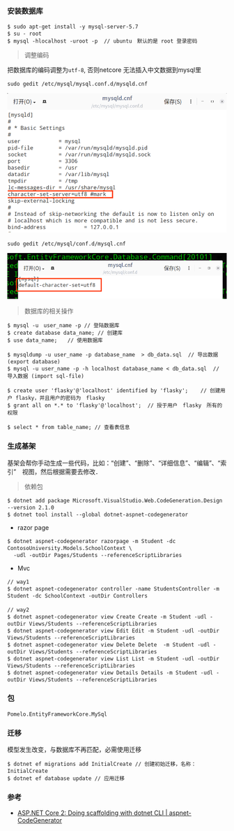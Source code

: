### 安装数据库
```
$ sudo apt-get install -y mysql-server-5.7
$ su - root
$ mysql -hlocalhost -uroot -p  // ubuntu　默认的是 root 登录密码
```
> 调整编码　　　　　

把数据库的编码调整为`utf-8`, 否则netcore 无法插入中文数据到mysql里
```
sudo gedit /etc/mysql/mysql.conf.d/mysqld.cnf
```
![](https://raw.githubusercontent.com/JackLovel/Note/master/DotNet/img/utf_8_mysqld_cnf.png?token=AEUB6TRV7ZUJWPSS2ZDQS2C4ZRPQU)
```
sudo gedit /etc/mysql/conf.d/mysql.cnf      
```
![](https://raw.githubusercontent.com/JackLovel/Note/master/DotNet/img/utf_8_mysql_cnf.png?token=AEUB6TXFJ5NRKL73TM7Y64K4ZRPKA)
> 数据库的相关操作
```
$ mysql -u　user_name -p // 登陆数据库
$ create database data_name; // 创建库
$ use data_name;　　// 使用数据库

$ mysqldump -u user_name -p database_name  > db_data.sql  // 导出数据 (export database)
$ mysql -u user_name -p -h localhost database_name < db_data.sql  // 导入数据 (import sql-file)

$ create user 'flasky'@'localhost' identified by 'flasky';    // 创建用户 flasky，并且用户的密码为　flasky
$ grant all on *.* to 'flasky'@'localhost';  // 授于用户　flasky　所有的权限

$ select * from table_name; // 查看表信息
```

### 生成基架
基架会帮你手动生成一些代码，比如：“创建”、“删除”、“详细信息”、“编辑”、“索引”　视图，然后根据需要去修改．
> 依赖包
```
$ dotnet add package Microsoft.VisualStudio.Web.CodeGeneration.Design --version 2.1.0
$ dotnet tool install --global dotnet-aspnet-codegenerator
```
- razor page
```
$ dotnet aspnet-codegenerator razorpage -m Student -dc ContosoUniversity.Models.SchoolContext \
  -udl -outDir Pages/Students --referenceScriptLibraries
```
- Mvc 
```
// way1
$ dotnet aspnet-codegenerator controller -name StudentsController -m Student -dc SchoolContext -outDir Controllers

// way2 
$ dotnet aspnet-codegenerator view Create Create -m Student -udl -outDir Views/Students --referenceScriptLibraries
$ dotnet aspnet-codegenerator view Edit Edit -m Student -udl -outDir Views/Students --referenceScriptLibraries
$ dotnet aspnet-codegenerator view Delete Delete  -m Student -udl -outDir Views/Students --referenceScriptLibraries
$ dotnet aspnet-codegenerator view List List -m Student -udl -outDir Views/Students --referenceScriptLibraries
$ dotnet aspnet-codegenerator view Details Details -m Student -udl -outDir Views/Students --referenceScriptLibraries
```

### 包
```
Pomelo.EntityFrameworkCore.MySql
```
### 迁移
模型发生改变，与数据库不再匹配，必需使用迁移
```
$ dotnet ef migrations add InitialCreate // 创建初始迁移，名称：InitialCreate
$ dotnet ef database update // 应用迁移
```

### 参考
- [ASP.NET Core 2: Doing scaffolding with dotnet CLI | aspnet-CodeGenerator](https://gavilan.blog/2018/04/28/asp-net-core-2-doing-scaffolding-with-dotnet-cli-aspnet-codegenerator/)
